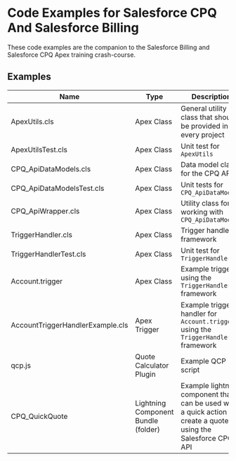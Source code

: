 # Code Examples for Salesforce CPQ And Salesforce Billing
These code examples are the companion to the Salesforce Billing and Salesforce CPQ Apex training crash-course.

## Examples

| Name                             | Type                                | Description                                                                                                     |
| -------------------------------- | ----------------------------------- | --------------------------------------------------------------------------------------------------------------- |
| ApexUtils.cls                    | Apex Class                          | General utility class that should be provided in every project                                                  |
| ApexUtilsTest.cls                | Apex Class                          | Unit test for `ApexUtils`                                                                                       |
| CPQ_ApiDataModels.cls            | Apex Class                          | Data model class for the CPQ API                                                                                |
| CPQ_ApiDataModelsTest.cls        | Apex Class                          | Unit tests for `CPQ_ApiDataModels`                                                                              |
| CPQ_ApiWrapper.cls               | Apex Class                          | Utility class for working with `CPQ_ApiDataModels`                                                              |
| TriggerHandler.cls               | Apex Class                          | Trigger handler framework                                                                                       |
| TriggerHandlerTest.cls           | Apex Class                          | Unit test for `TriggerHandler`                                                                                  |
| Account.trigger                  | Apex Class                          | Example trigger using the `TriggerHandler` framework                                                            |
| AccountTriggerHandlerExample.cls | Apex Trigger                        | Example trigger handler for `Account.trigger` using the `TriggerHandler` framework                              |
| qcp.js                           | Quote Calculator Plugin             | Example QCP script                                                                                              |
| CPQ_QuickQuote                   | Lightning Component Bundle (folder) | Example lightning component that can be used with a quick action to create a quote using the Salesforce CPQ API |





